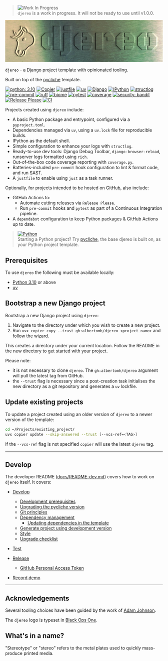 <!-- markdownlint-disable MD041 first-line-heading/first-line-h1 -->

> ![Work In Progress](https://img.shields.io/badge/🚧-WIP-e0ca23)  
> `djereo` is a work in progress. It will not be ready to use until v1.0.0.

<!-- markdownlint-disable MD033 no-inline-html -->
<p align="center">
  <!-- markdownlint-disable MD013 line-length -->
  <img src="docs/media/djereo_wordmark-logo.webp" alt="djereo logo - a printing plate embossed with a pony (the Django mascot) and the word 'djereo'"/>
  <!-- markdownlint-enable MD013 line-length -->
</p>

`djereo` - a Django project template with opinionated tooling.

Built on top of the [pycliche](https://github.com/albertomh/pycliche) template.

[![python: 3.10](https://img.shields.io/badge/>=3.10-4584b6?logo=python&logoColor=ffde57)](https://docs.python.org/3.10/whatsnew/3.10.html)
[![Copier](https://img.shields.io/endpoint?url=https://raw.githubusercontent.com/albertomh/djereo/main/docs/media/copier-badge.json)](https://github.com/copier-org/copier)
[![justfile](https://img.shields.io/badge/🤖_justfile-EFF1F3)](https://github.com/casey/just)
[![uv](https://img.shields.io/endpoint?url=https://raw.githubusercontent.com/astral-sh/uv/main/assets/badge/v0.json&labelColor=261230&color=de60e9)](https://github.com/astral-sh/uv)
[![Django](https://img.shields.io/badge/Django-092E20?logo=django&logoColor=ffffff)](https://docs.djangoproject.com/en/stable/)
[![IPython](https://img.shields.io/badge/IP[y]:-3465a4)](https://ipython.readthedocs.io/en/stable/)
[![structlog](https://img.shields.io/badge/🪵_structlog-b9a198)](https://github.com/hynek/structlog)
[![pre-commit](https://img.shields.io/badge/pre--commit-FAB040?logo=pre-commit&logoColor=1f2d23)](https://github.com/pre-commit/pre-commit)
[![ruff](https://img.shields.io/endpoint?url=https://raw.githubusercontent.com/astral-sh/ruff/main/assets/badge/v2.json&labelColor=261230&color=d8ff64)](https://github.com/astral-sh/ruff)
[![biome](https://img.shields.io/badge/Biome-FFFFFF?logo=biome&logoColor=60A5FA)](https://github.com/biomejs/biome)
[![pytest](https://img.shields.io/badge/pytest-0A9EDC?logo=pytest&logoColor=white)](https://github.com/pytest-dev/pytest)
[![coverage](https://img.shields.io/badge/😴_coverage-59aabd)](https://coverage.readthedocs.io/)
[![security: bandit](https://img.shields.io/badge/security-bandit-yellow.svg)](https://github.com/PyCQA/bandit)
[![Release Please](https://img.shields.io/badge/📦_Release_Please-6C97BB)](https://github.com/googleapis/release-please)
[![CI](https://github.com/albertomh/djereo/actions/workflows/ci.yaml/badge.svg)](https://github.com/albertomh/djereo/actions/workflows/ci.yaml)

Projects created using `djereo` include:

- A basic Python package and entrypoint, configured via a `pyproject.toml`.
- Dependencies managed via `uv`, using a `uv.lock` file for reproducible builds.
- IPython as the default shell.
- Simple configuration to enhance your logs with `structlog`.
- Ready-to-use dev tools: Django Debug Toolbar, `django-browser-reload`, runserver logs
  formatted using `rich`.
- Out-of-the-box code coverage reporting with `coverage.py`.
- Batteries-included `pre-commit` hook configuration to lint & format code, and run SAST.
- A `justfile` to enable using `just` as a task runner.

Optionally, for projects intended to be hosted on GitHub, also include:

- GitHub Actions to:
  - Automate cutting releases via `Release Please`.
  - Run `pre-commit` hooks and `pytest` as part of a Continuous Integration pipeline.
- A `dependabot` configuration to keep Python packages & GitHub Actions up to date.

> [![Python](https://img.shields.io/badge/Python-4584b6?logo=python&logoColor=ffde57)](https://docs.djangoproject.com/en/stable/)  
> Starting a Python project? Try [pycliche](https://github.com/albertomh/pycliche), the base
> djereo is built on, as your Python project template.

## Prerequisites

To use `djereo` the following must be available locally:

- [Python 3.10](https://docs.python.org/3.10/) or above
- [uv](https://docs.astral.sh/uv/)

## Bootstrap a new Django project

Bootstrap a new Django project using `djereo`:

1. Navigate to the directory under which you wish to create a new project.
1. Run `uvx copier copy --trust gh:albertomh/djereo <project_name>` and follow the wizard.

This creates a directory under your current location. Follow the README in the new directory
to get started with your project.

Please note:

- it is not necessary to clone `djereo`. The `gh:albertomh/djereo` argument will pull
  the latest tag from GitHub.
- the `--trust` flag is necessary since a post-creation task initialises the new directory
  as a git repository and generates a `uv` lockfile.

## Update existing projects

To update a project created using an older version of `djereo` to a newer version of the
template:

```sh
cd ~/Projects/existing_project/
uvx copier update --skip-answered --trust [--vcs-ref=<TAG>]
```

If the `--vcs-ref` flag is not specified `copier` will use the latest `djereo` tag.

---

## Develop

The developer README ([docs/README-dev.md](docs/README-dev.md)) covers how to work on
`djereo` itself. It covers:

- [Develop](docs/README-dev.md#develop)
  - [Development prerequisites](docs/README-dev.md#development-prerequisites)
  - [Upgrading the pycliche version](docs/README-dev.md#upgrading-the-pycliche-version)
  - [Git principles](docs/README-dev.md#git-principles)
  - [Dependency management](docs/README-dev.md#dependency-management)
    - [Updating dependencies in the template](docs/README-dev.md#updating-dependencies-in-the-template)
  - [Generate project using development version](docs/README-dev.md#generate-project-using-development-version)
  - [Style](docs/README-dev.md#style)
  - [Upgrade checklist](docs/README-dev.md#upgrade-checklist)

- [Test](docs/README-dev.md#test)

- [Release](docs/README-dev.md#release)
  - [GitHub Personal Access Token](docs/README-dev.md#github-personal-access-token)

- [Record demo](docs/README-dev.md#record-demo)

---

## Acknowledgements

Several tooling choices have been guided by the work of [Adam Johnson](https://adamj.eu/tech/).

The `djereo` logo is typeset in [Black Ops One](https://fonts.google.com/specimen/Black+Ops+One).

## What's in a name?

"Stereotype" or "stereo" refers to the metal plates used to quickly mass-produce printed media.
